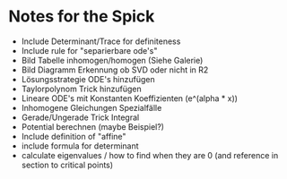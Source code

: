 # Notes for the Spick

- Include Determinant/Trace for definiteness
- Include rule for "separierbare ode's"
- Bild Tabelle inhomogen/homogen (Siehe Galerie)
- Bild Diagramm Erkennung ob SVD oder nicht in R2
- Lösungsstrategie ODE's hinzufügen
- Taylorpolynom Trick hinzufügen
- Lineare ODE's mit Konstanten Koeffizienten (e^(alpha \* x))
- Inhomogene Gleichungen Spezialfälle
- Gerade/Ungerade Trick Integral
- Potential berechnen (maybe Beispiel?)
- Include definition of "affine"
- include formula for determinant
- calculate eigenvalues / how to find when they are 0 (and reference in section to critical points)
